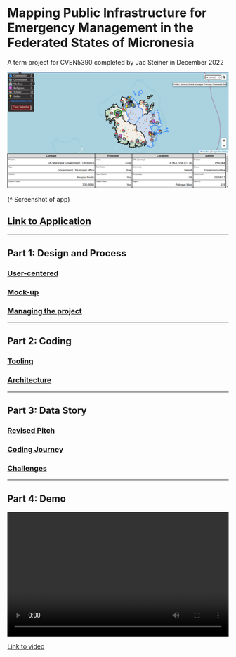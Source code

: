 # Mapping Public Infrastructure for Emergency Management in the Federated States of Micronesia
A term project for CVEN5390 completed by Jac Steiner in December 2022

![screenshot of app in action](assets/images/Product%202022-11-28%2014-07-23.png)

(^ Screenshot of app)

## [Link to Application](map.html)

---

## Part 1: Design and Process

### [User-centered](user-centered.md)

### [Mock-up](mockups.md)

### [Managing the project](pm.md)

---

## Part 2: Coding
### [Tooling](tooling.md)

### [Architecture](architecture.md)

---

## Part 3: Data Story
### [Revised Pitch](pitch.md)

### [Coding Journey](journey.md)

### [Challenges](challenges.md)

---

## Part 4: Demo
<div style="position: relative; width: 100%; height: 0; padding-bottom: 56.25%">
    <video src="https://user-images.githubusercontent.com/6356075/204684404-8c1551fa-bfdb-4017-b62d-025a7affb819.mp4" controls="controls" style="position: absolute; top: 0; left: 0; width: 100%; height: 100%; border: 0;">
    </video>
</div>

[Link to video](https://user-images.githubusercontent.com/6356075/204684404-8c1551fa-bfdb-4017-b62d-025a7affb819.mp4)
